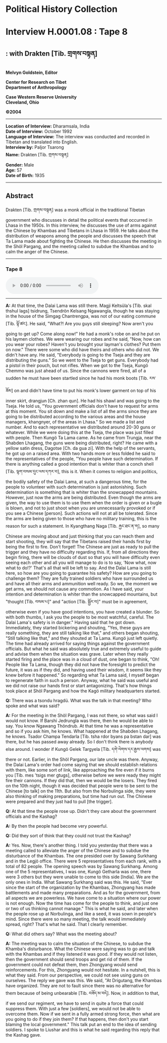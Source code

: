 # Political History Collection  
# Interview H.0001.08 : Tape 8  
##  : with Drakten [Tib. གྲགས་བསྟན]  
  
**Melvyn Goldstein, Editor**  

**Center for Research on Tibet**  
**Department of Anthropology**  

**Case Western Reserve University**  
**Cleveland, Ohio**  

**©2004**  

---  
**Location of Interview:** Dharamsala, India  
**Date of Interview:** October 1992  
**Language of Interview:** The interview was conducted and recorded in Tibetan and translated into English.  
**Interview by:** Paljor Tsarong  
**Name:** Drakten [Tib. གྲགས་བསྟན]  
**Gender:** Male  
**Age:** 57  
**Date of Birth:** 1935  
  
---  
## Abstract  

 Drakten [Tib. གྲགས་བསྟན] was a monk official in the traditional Tibetan government who discusses in detail the political events that occurred in Lhasa in the 1950s. In this interview, he discusses the use of arms against the Chinese by Khambas and Tibetans in Lhasa in 1959. He talks about the distribution of weapons among the people and discusses the speech that Ta Lama made about fighting the Chinese. He then discusses the meeting in the Shöl Pargang, and the meeting called to subdue the Khambas and to calm the anger of the Chinese.   

---  
### Tape 8  

<audio controls>
<source src="https://tile.loc.gov/storage-services/service/asian/asiantoha/H_0001_08/H_0001_08.mp3" type="audio/mp3">
Your browser does not support the audio element.
</audio>  

---

**A:**  At that time, the Dalai Lama was still there. Magji Keltsüla's [Tib. skal thshul lags] tsidrung, Tsendrön Kelsang Ngawangla, though he was staying in the house of the Simgag Chantrengpa, was not of our eating commune [Tib. ལྟོ་ཚང]. He said, "What?! Are you guys still sleeping? Now aren't you going to get up? Come along now!" He had a monk's robe on and he put on his laymen clothes. We were wearing our robes and he said, "Now, how can you wear your robes? Haven't you brought your layman's clothes? Put them on now." There were some who did have theirs and others who did not. We didn't have any. He said, "Everybody is going to the Tseja and they are distributing the guns." So we went to the Tseja to get guns. Everybody had a pistol in their pouch, but not rifles. When we got to the Tseja, Kungö Chemmo was just ahead of us. Since the cannons were fired, all of a sudden he must have been startled since he had his monk boots [Tib. རས་ཟོམ] on and didn't have time to put his monk's lower garment on top of his inner skirt, drangjun [Ch. zhan qun]. He had his shawl and was going to the Tseja. He told us, "You government officials don't have to request for arms at this moment. You sit down and make a list of all the arms since they are going to be distributed according to the various areas and the house managers, khangnyer, of the areas in Lhasa." So we made a list and number. And to each representative we distributed around 20-30 guns or whatever. While we were doing this at the Tseja, the place was just filled with people. Then Kungö Ta Lama came. As he came from Trungja, near the Shabden Lhagang, the guns were being distributed, right? He came with a yellow satin dress, Dagotse [Ch. da gua zi]. With the help of the servants, he got up on a raised area. With two hands more or less folded he said to the representatives of the people, "You people have such determination. If there is anything called a good intention that is whiter than a conch shell [Tib. ལྷག་བསམ་དུང་ལས་དཀར་བ], this is it. When it comes to religion and politics, the bodily safety of the Dalai Lama, at such a dangerous time, for the people to volunteer with such determination is just astonishing. Such determination is something that is whiter than the snowcapped mountains. However, just now the arms are being distributed. Even though the arms are given, the way to use them is to use them when the order is given or a bugle is blown, and not to just shoot when you are unnecessarily provoked or if you see a Chinese [person]. Such actions will not at all be tolerated. Since the arms are being given to those who have no military training, this is the reason for such a statement. In Kyangthang Naga [Tib. རྐྱང་ཐང་ན་ག], so many Chinese are moving about and just thinking that you can reach them and start shooting, they will say that the Tibetans raised their hands first by being the first to fire. Don't forget! The Chinese are just as ready to pull the trigger and they have no difficulty regarding this. If, from all directions they begin firing, there will be clouds of dust so that you will have difficulty even seeing each other and all you will manage to do is to say, 'Now what, now what to do!?' That's all that will be left to say. And the Dalai Lama is still here, so how are you going to guarantee his safety? How are you going to challenge them? They are fully trained soldiers who have surrounded us and have all their arms and ammunition well ready. So we, the moment we get arms, we should not cause any commotion. As I have said, your intention and determination is whiter than the snowcapped mountains, but "thought [Tib. བསམ་པ]" and "action [Tib. སྦྱོར་བ]" must be in agreement, otherwise even if you have good intentions, you have created a blunder. So with both thumbs, I ask you the people to be most watchful, careful. The Dalai Lama's safety is in danger." Having said that he got down. Immediately, they started bickering and shouting, "Yes, these guys are really something, they are still talking like that," and others began shouting, "Still talking like that," and they shouted at Ta Lama. Kungö just left quietly. The time had already arrived for saying things against the government officials. But what he said was absolutely true and extremely useful to guide and advise them when the situation was grave. Later when they really started firing and the place was in a cloud of dust, one began to think, "Oh! People like Ta Lama, though they did not have the foresight to predict the future, it was as if they did, and having used their wisdom, it seems like they knew before it happened." So regarding what Ta Lama said, I myself began to regenerate faith in such a person. Anyway, what he said was useful and we did not raise our hands first or start antagonizing. That's how things took place at Shöl Pargang and how the Kagö military headquarters started.   

**Q:**  There was a tsondu hragdü. What was the talk in that meeting? Who spoke and what was said?   

**A:**  For the meeting in the Shöl Pargang, I was not there, so what was said I would not know. If Barshi Jedrungla was there, then he would be able to say. You know Ngawang Thöndrub. At that time he was a representative and so if you ask him, he knows. What happened at the Shabden Lhagang, he knows. Tsador Champa Tendarla [Tib. tsha rdor byans pa bstan dar] was there, but he has passed away already. So I don't think there is anybody else around. I wonder if Kungö Gelek Targyela [Tib. དགེ་ལེགས་དར་རྒྱས་ལགས] was there or not. Earlier, in the Shöl Pargang, our late uncle was there. Anyway, the Dalai Lama's order had come saying that we should establish relations with them, like some sort of link, like approaching the fire even if it burns you [Tib. mes 'tsigs mer gtugs], otherwise before we were ready they might fire their cannons. If they did that, then we would be the losers. They fired on the 10th night, though it was decided that people were to be sent to the Chinese [to talk] on the 11th. But also from the Norbulinga side, they were also thinking of making preparations, but time had run out. The Chinese were prepared and they just had to pull [the trigger].   

**Q:**  At that time the people rose up. Didn't they care about the government officials and the Kashag?   

**A:**  By then the people had become very powerful.   

**Q:**  Did they sort of think that they could not trust the Kashag?   

**A:**  Yes. Now, there's another thing. I told you yesterday that there was a meeting called to alleviate the anger of the Chinese and to subdue the disturbance of the Khambas. The one presided over by Sawang Surkhang and in the Legjö office. There were 5 representatives from each rank, with a total of 82 people. The opening speech was by Sawang Surkhang. Among one of the 5 representatives, I was one, Kungö Getharla was one, there were 3 others but they were unable to come to this side [India]. We are the only ones in India. What Sawang Surkhang said was this. He said, "Ever since the start of the organization by the Khambas, Zhongyang has made battlements and made many preparations. And as for the government, from all aspects we are powerless. We have come to a situation where our power is not enough. Now the time has come for the people to think, and just one or two of us thinking cannot manage." This is what he said, and later when the people rose up at Norbulinga, and like a seed, it was sown in people's mind. Since there were so many meeting, the talk would immediately spread, right? That's what he said. That I clearly remember.   

**Q:**  What did others say? What was the meeting about?   

**A:**  The meeting was to calm the situation of the Chinese, to subdue the Khamba's disturbance. What the Chinese were saying was to go and talk with the Khambas and if they listened it was good. If they would not listen, then the government should send troops and get rid of them. If the government could not defeat them, then Zhongyang would send reinforcements. For this, Zhongyang would not hesitate. In a nutshell, this is what they said. From our perspective, we could not see using guns on ourselves. The reply we gave was this. We said, "At Drigutang, the Khambas have organized. They are not to fault since there was no alternative for them because of being unbearable [Tib. བཟོད་མ་བདེ]. Now, in addition to that, if we send our regiment, we have to send in quite a force that could suppress them. With just a few [soldiers], we would not be able to overcome them. Now if we sent in a fully armed strong force, then what are you going to do if they join them? If that happens, then don't you start blaming the local government." This talk put an end to the idea of sending soldiers. I spoke to Liushar and this is what he said regarding this reply that the Kashag gave.   

